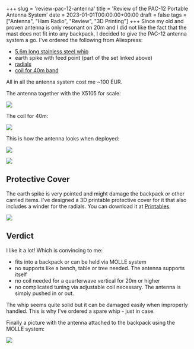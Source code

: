 +++
slug = 'review-pac-12-antenna'
title = 'Review of the PAC-12 Portable Antenna System'
date = 2023-01-01T00:00:00+00:00
draft = false
tags = ["Antenna", "Ham Radio", "Review", "3D Printing"]
+++
Since my old and proven antenna is only resonant on 20m and I did not like the fact that the mast does not fit into any backpack, I decided to give the PAC-12 antenna system a go. I've ordered the following from Aliexpress:

 * [5,6m long stainless steel whip](https://www.aliexpress.com/item/1005004662439855.html)
 * earth spike with feed point (part of the set linked above)
 * [radials](https://www.aliexpress.com/item/1005004552316570.html)
 * [coil for 40m band](https://www.aliexpress.com/item/1005004758022020.html)

All in all the antenna system cost me ~100 EUR.

The antenna together with the X5105 for scale:


![](/img/review-pac-12-antenna-1.jpg)


The coil for 40m:


![](/img/review-pac-12-antenna-2.jpg)


This is how the antenna looks when deployed:

![](/img/review-pac-12-antenna-3.jpg)


![](/img/review-pac-12-antenna-4.jpg)


## Protective Cover

The earth spike is very pointed and might damage the backpack or other carried items. I've designed a 3D printable protective cover for it that also includes a winder for the radials. You can download it at [Printables](https://www.printables.com/de/model/488372-pac-12-earth-spike-protection-cover-with-winder).

![](/img/review-pac-12-antenna-5.jpg)

## Verdict

I like it a lot! Which is convincing to me:

 * fits into a backpack or can be held via MOLLE system
 * no supports like a bench, table or tree needed. The antenna supports itself
 * no coil needed for a quarterwave vertical for 20m or higher
 * no complicated tuning via adjustable coil necessary. The antenna is simply pushed in or out.

The whip seems quite solid but it can be damaged easily when improperly handled. This is why I've ordered a spare whip - just in case.

Finally a picture with the antenna attached to the backpack using the MOLLE system:


![](/img/review-pac-12-antenna-7.jpg)
